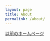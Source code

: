 ```yaml
---
layout: page
title: About
permalink: /about/
---
```


[以前のホームページ][kwasan-akitodk]

[kwasan-akitodk]: https://www.kwasan.kyoto-u.ac.jp/~akitodk/

